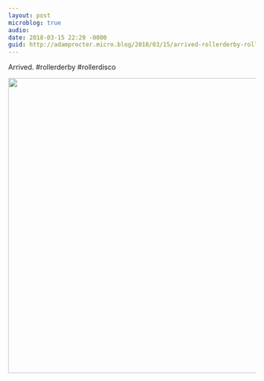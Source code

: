 ```yaml
---
layout: post
microblog: true
audio: 
date: 2018-03-15 22:29 -0000
guid: http://adamprocter.micro.blog/2018/03/15/arrived-rollerderby-rollerdisco.html
---
```

Arrived. #rollerderby #rollerdisco

<img src="http://discursive.adamprocter.co.uk/uploads/2018/2a2aef45ba.jpg" width="600" height="600" />
